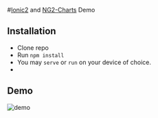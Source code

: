 #[Ionic2](https://github.com/driftyco/ionic/tree/2.0) and [NG2-Charts](https://github.com/valor-software/ng2-charts) Demo 

## Installation
- Clone repo
- Run `npm install`
- You may `serve` or `run` on your device of choice.
- 
## Demo
![demo](https://github.com/ihadeed/ionic2-ng2charts/blob/master/ezgif-3553611927.1.gif?raw=true)
